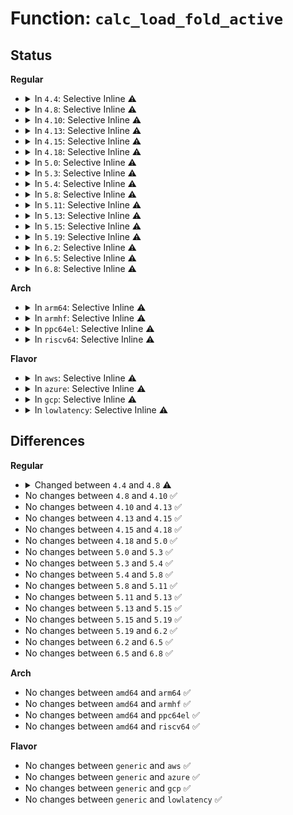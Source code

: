 # Function: <code>calc_load_fold_active</code>

## Status
<b>Regular</b>
<ul>
<li>
<details>
<summary>In <code>4.4</code>: Selective Inline ⚠️</summary>

```c
long int calc_load_fold_active(struct rq *this_rq);
```

**Collision:** Unique Global

**Inline:** Selective

**Transformation:** False

**Instances:**

```
In kernel/sched/loadavg.c (ffffffff810b0d40)
Location: kernel/sched/loadavg.c:81
Inline: True
Inline callers:
  - kernel/sched/loadavg.c:calc_load_enter_idle
  - kernel/sched/loadavg.c:calc_global_load_tick
Direct callers:
  - kernel/sched/core.c:migration_call
```
**Symbols:**

```
ffffffff810b0d40-ffffffff810b0d75: calc_load_fold_active (STB_GLOBAL)
```
</details>
</li>
<li>
<details>
<summary>In <code>4.8</code>: Selective Inline ⚠️</summary>

```c
long int calc_load_fold_active(struct rq *this_rq, long int adjust);
```

**Collision:** Unique Global

**Inline:** Selective

**Transformation:** False

**Instances:**

```
In kernel/sched/loadavg.c (ffffffff810b3bec)
Location: kernel/sched/loadavg.c:81
Inline: True
Inline callers:
  - kernel/sched/loadavg.c:calc_global_load_tick
  - kernel/sched/loadavg.c:calc_load_enter_idle
Direct callers:
  - kernel/sched/core.c:sched_cpu_dying
```
**Symbols:**

```
ffffffff810b38a0-ffffffff810b38d8: calc_load_fold_active (STB_GLOBAL)
```
</details>
</li>
<li>
<details>
<summary>In <code>4.10</code>: Selective Inline ⚠️</summary>

```c
long int calc_load_fold_active(struct rq *this_rq, long int adjust);
```

**Collision:** Unique Global

**Inline:** Selective

**Transformation:** False

**Instances:**

```
In kernel/sched/loadavg.c (ffffffff810ba22c)
Location: kernel/sched/loadavg.c:81
Inline: True
Inline callers:
  - kernel/sched/loadavg.c:calc_global_load_tick
  - kernel/sched/loadavg.c:calc_load_enter_idle
Direct callers:
  - kernel/sched/core.c:sched_cpu_dying
```
**Symbols:**

```
ffffffff810b9ee0-ffffffff810b9f18: calc_load_fold_active (STB_GLOBAL)
```
</details>
</li>
<li>
<details>
<summary>In <code>4.13</code>: Selective Inline ⚠️</summary>

```c
long int calc_load_fold_active(struct rq *this_rq, long int adjust);
```

**Collision:** Unique Global

**Inline:** Selective

**Transformation:** False

**Instances:**

```
In kernel/sched/loadavg.c (ffffffff810b4a7c)
Location: kernel/sched/loadavg.c:82
Inline: True
Inline callers:
  - kernel/sched/loadavg.c:calc_global_load_tick
  - kernel/sched/loadavg.c:calc_load_nohz_start
Direct callers:
  - kernel/sched/core.c:sched_cpu_dying
```
**Symbols:**

```
ffffffff810b4740-ffffffff810b4773: calc_load_fold_active (STB_GLOBAL)
```
</details>
</li>
<li>
<details>
<summary>In <code>4.15</code>: Selective Inline ⚠️</summary>

```c
long int calc_load_fold_active(struct rq *this_rq, long int adjust);
```

**Collision:** Unique Global

**Inline:** Selective

**Transformation:** False

**Instances:**

```
In kernel/sched/loadavg.c (ffffffff810bbd48)
Location: kernel/sched/loadavg.c:83
Inline: True
Inline callers:
  - kernel/sched/loadavg.c:calc_global_load_tick
  - kernel/sched/loadavg.c:calc_load_nohz_start
Direct callers:
  - kernel/sched/core.c:sched_cpu_dying
```
**Symbols:**

```
ffffffff810bba10-ffffffff810bba43: calc_load_fold_active (STB_GLOBAL)
```
</details>
</li>
<li>
<details>
<summary>In <code>4.18</code>: Selective Inline ⚠️</summary>

```c
long int calc_load_fold_active(struct rq *this_rq, long int adjust);
```

**Collision:** Unique Global

**Inline:** Selective

**Transformation:** False

**Instances:**

```
In kernel/sched/loadavg.c (ffffffff810c3418)
Location: kernel/sched/loadavg.c:79
Inline: True
Inline callers:
  - kernel/sched/loadavg.c:calc_global_load_tick
  - kernel/sched/loadavg.c:calc_load_nohz_start
Direct callers:
  - kernel/sched/core.c:sched_cpu_dying
```
**Symbols:**

```
ffffffff810c30e0-ffffffff810c3113: calc_load_fold_active (STB_GLOBAL)
```
</details>
</li>
<li>
<details>
<summary>In <code>5.0</code>: Selective Inline ⚠️</summary>

```c
long int calc_load_fold_active(struct rq *this_rq, long int adjust);
```

**Collision:** Unique Global

**Inline:** Selective

**Transformation:** False

**Instances:**

```
In kernel/sched/loadavg.c (ffffffff810cc6c8)
Location: kernel/sched/loadavg.c:79
Inline: True
Inline callers:
  - kernel/sched/loadavg.c:calc_global_load_tick
  - kernel/sched/loadavg.c:calc_load_nohz_start
Direct callers:
  - kernel/sched/core.c:sched_cpu_dying
```
**Symbols:**

```
ffffffff810cc320-ffffffff810cc353: calc_load_fold_active (STB_GLOBAL)
```
</details>
</li>
<li>
<details>
<summary>In <code>5.3</code>: Selective Inline ⚠️</summary>

```c
long int calc_load_fold_active(struct rq *this_rq, long int adjust);
```

**Collision:** Unique Global

**Inline:** Selective

**Transformation:** False

**Instances:**

```
In kernel/sched/loadavg.c (ffffffff810d4afc)
Location: kernel/sched/loadavg.c:79
Inline: True
Inline callers:
  - kernel/sched/loadavg.c:calc_global_load_tick
  - kernel/sched/loadavg.c:calc_load_nohz_start
Direct callers:
  - kernel/sched/core.c:sched_cpu_dying
```
**Symbols:**

```
ffffffff810d4760-ffffffff810d4797: calc_load_fold_active (STB_GLOBAL)
```
</details>
</li>
<li>
<details>
<summary>In <code>5.4</code>: Selective Inline ⚠️</summary>

```c
long int calc_load_fold_active(struct rq *this_rq, long int adjust);
```

**Collision:** Unique Global

**Inline:** Selective

**Transformation:** False

**Instances:**

```
In kernel/sched/loadavg.c (ffffffff810df0bc)
Location: kernel/sched/loadavg.c:79
Inline: True
Inline callers:
  - kernel/sched/loadavg.c:calc_global_load_tick
  - kernel/sched/loadavg.c:calc_load_nohz_fold
Direct callers:
  - kernel/sched/core.c:sched_cpu_dying
```
**Symbols:**

```
ffffffff810ded60-ffffffff810ded97: calc_load_fold_active (STB_GLOBAL)
```
</details>
</li>
<li>
<details>
<summary>In <code>5.8</code>: Selective Inline ⚠️</summary>

```c
long int calc_load_fold_active(struct rq *this_rq, long int adjust);
```

**Collision:** Unique Global

**Inline:** Selective

**Transformation:** False

**Instances:**

```
In kernel/sched/loadavg.c (ffffffff810e739c)
Location: kernel/sched/loadavg.c:79
Inline: True
Inline callers:
  - kernel/sched/loadavg.c:calc_global_load_tick
  - kernel/sched/loadavg.c:calc_load_nohz_remote
  - kernel/sched/loadavg.c:calc_load_nohz_start
Direct callers:
  - kernel/sched/core.c:sched_cpu_dying
```
**Symbols:**

```
ffffffff810e6f80-ffffffff810e6fb7: calc_load_fold_active (STB_GLOBAL)
```
</details>
</li>
<li>
<details>
<summary>In <code>5.11</code>: Selective Inline ⚠️</summary>

```c
long int calc_load_fold_active(struct rq *this_rq, long int adjust);
```

**Collision:** Unique Global

**Inline:** Selective

**Transformation:** False

**Instances:**

```
In kernel/sched/loadavg.c (ffffffff810e4fdc)
Location: kernel/sched/loadavg.c:79
Inline: True
Inline callers:
  - kernel/sched/loadavg.c:calc_global_load_tick
  - kernel/sched/loadavg.c:calc_load_nohz_remote
  - kernel/sched/loadavg.c:calc_load_nohz_start
Direct callers:
  - kernel/sched/core.c:sched_cpu_dying
```
**Symbols:**

```
ffffffff810e4bc0-ffffffff810e4bf7: calc_load_fold_active (STB_GLOBAL)
```
</details>
</li>
<li>
<details>
<summary>In <code>5.13</code>: Selective Inline ⚠️</summary>

```c
long int calc_load_fold_active(struct rq *this_rq, long int adjust);
```

**Collision:** Unique Global

**Inline:** Selective

**Transformation:** False

**Instances:**

```
In kernel/sched/loadavg.c (ffffffff810e6f8c)
Location: kernel/sched/loadavg.c:79
Inline: True
Inline callers:
  - kernel/sched/loadavg.c:calc_global_load_tick
  - kernel/sched/loadavg.c:calc_load_nohz_remote
  - kernel/sched/loadavg.c:calc_load_nohz_start
Direct callers:
  - kernel/sched/core.c:sched_cpu_dying
```
**Symbols:**

```
ffffffff810e6b80-ffffffff810e6bb7: calc_load_fold_active (STB_GLOBAL)
```
</details>
</li>
<li>
<details>
<summary>In <code>5.15</code>: Selective Inline ⚠️</summary>

```c
long int calc_load_fold_active(struct rq *this_rq, long int adjust);
```

**Collision:** Unique Global

**Inline:** Selective

**Transformation:** False

**Instances:**

```
In kernel/sched/loadavg.c (ffffffff810fe55c)
Location: kernel/sched/loadavg.c:79
Inline: True
Inline callers:
  - kernel/sched/loadavg.c:calc_global_load_tick
  - kernel/sched/loadavg.c:calc_load_nohz_remote
  - kernel/sched/loadavg.c:calc_load_nohz_start
Direct callers:
  - kernel/sched/core.c:sched_cpu_dying
```
**Symbols:**

```
ffffffff810fe150-ffffffff810fe18a: calc_load_fold_active (STB_GLOBAL)
```
</details>
</li>
<li>
<details>
<summary>In <code>5.19</code>: Selective Inline ⚠️</summary>

```c
long int calc_load_fold_active(struct rq *this_rq, long int adjust);
```

**Collision:** Unique Global

**Inline:** Selective

**Transformation:** False

**Instances:**

```
In kernel/sched/build_utility.c (ffffffff81148b18)
Location: kernel/sched/loadavg.c:78
Inline: True
Inline callers:
  - kernel/sched/build_utility.c:calc_global_load_tick
  - kernel/sched/build_utility.c:calc_load_nohz_remote
  - kernel/sched/build_utility.c:calc_load_nohz_start
Direct callers:
  - kernel/sched/core.c:sched_cpu_dying
```
**Symbols:**

```
ffffffff81148270-ffffffff811482b5: calc_load_fold_active (STB_GLOBAL)
```
</details>
</li>
<li>
<details>
<summary>In <code>6.2</code>: Selective Inline ⚠️</summary>

```c
long int calc_load_fold_active(struct rq *this_rq, long int adjust);
```

**Collision:** Unique Global

**Inline:** Selective

**Transformation:** False

**Instances:**

```
In kernel/sched/build_utility.c (ffffffff81177348)
Location: kernel/sched/loadavg.c:78
Inline: True
Inline callers:
  - kernel/sched/build_utility.c:calc_global_load_tick
  - kernel/sched/build_utility.c:calc_load_nohz_remote
  - kernel/sched/build_utility.c:calc_load_nohz_start
Direct callers:
  - kernel/sched/core.c:sched_cpu_dying
```
**Symbols:**

```
ffffffff81176a20-ffffffff81176a65: calc_load_fold_active (STB_GLOBAL)
```
</details>
</li>
<li>
<details>
<summary>In <code>6.5</code>: Selective Inline ⚠️</summary>

```c
long int calc_load_fold_active(struct rq *this_rq, long int adjust);
```

**Collision:** Unique Global

**Inline:** Selective

**Transformation:** False

**Instances:**

```
In kernel/sched/build_utility.c (ffffffff81187f98)
Location: kernel/sched/loadavg.c:78
Inline: True
Inline callers:
  - kernel/sched/build_utility.c:calc_global_load_tick
  - kernel/sched/build_utility.c:calc_load_nohz_remote
  - kernel/sched/build_utility.c:calc_load_nohz_start
Direct callers:
  - kernel/sched/core.c:sched_cpu_dying
```
**Symbols:**

```
ffffffff81187660-ffffffff811876a5: calc_load_fold_active (STB_GLOBAL)
```
</details>
</li>
<li>
<details>
<summary>In <code>6.8</code>: Selective Inline ⚠️</summary>

```c
long int calc_load_fold_active(struct rq *this_rq, long int adjust);
```

**Collision:** Unique Global

**Inline:** Selective

**Transformation:** False

**Instances:**

```
In kernel/sched/build_utility.c (ffffffff81196748)
Location: kernel/sched/loadavg.c:78
Inline: True
Inline callers:
  - kernel/sched/build_utility.c:calc_global_load_tick
  - kernel/sched/build_utility.c:calc_load_nohz_remote
  - kernel/sched/build_utility.c:calc_load_nohz_start
Direct callers:
  - kernel/sched/core.c:sched_cpu_dying
```
**Symbols:**

```
ffffffff81195e20-ffffffff81195e65: calc_load_fold_active (STB_GLOBAL)
```
</details>
</li>
</ul>
<b>Arch</b>
<ul>
<li>
<details>
<summary>In <code>arm64</code>: Selective Inline ⚠️</summary>

```c
long int calc_load_fold_active(struct rq *this_rq, long int adjust);
```

**Collision:** Unique Global

**Inline:** Selective

**Transformation:** False

**Instances:**

```
In kernel/sched/loadavg.c (ffff80001013ec14)
Location: kernel/sched/loadavg.c:79
Inline: True
Inline callers:
  - kernel/sched/loadavg.c:calc_global_load_tick
  - kernel/sched/loadavg.c:calc_load_nohz_fold
Direct callers:
  - kernel/sched/core.c:sched_cpu_dying
```
**Symbols:**

```
ffff80001013e800-ffff80001013e85c: calc_load_fold_active (STB_GLOBAL)
```
</details>
</li>
<li>
<details>
<summary>In <code>armhf</code>: Selective Inline ⚠️</summary>

```c
long int calc_load_fold_active(struct rq *this_rq, long int adjust);
```

**Collision:** Unique Global

**Inline:** Selective

**Transformation:** False

**Instances:**

```
In kernel/sched/loadavg.c (c038eb4c)
Location: kernel/sched/loadavg.c:79
Inline: True
Inline callers:
  - kernel/sched/loadavg.c:calc_global_load_tick
  - kernel/sched/loadavg.c:calc_load_nohz_fold
Direct callers:
  - kernel/sched/core.c:sched_cpu_dying
```
**Symbols:**

```
c038e7c0-c038e800: calc_load_fold_active (STB_GLOBAL)
```
</details>
</li>
<li>
<details>
<summary>In <code>ppc64el</code>: Selective Inline ⚠️</summary>

```c
long int calc_load_fold_active(struct rq *this_rq, long int adjust);
```

**Collision:** Unique Global

**Inline:** Selective

**Transformation:** False

**Instances:**

```
In kernel/sched/loadavg.c (c00000000018dda8)
Location: kernel/sched/loadavg.c:79
Inline: True
Inline callers:
  - kernel/sched/loadavg.c:calc_global_load_tick
  - kernel/sched/loadavg.c:calc_load_nohz_fold
Direct callers:
  - kernel/sched/core.c:sched_cpu_dying
```
**Symbols:**

```
c00000000018d980-c00000000018d9c8: calc_load_fold_active (STB_GLOBAL)
```
</details>
</li>
<li>
<details>
<summary>In <code>riscv64</code>: Selective Inline ⚠️</summary>

```c
long int calc_load_fold_active(struct rq *this_rq, long int adjust);
```

**Collision:** Unique Global

**Inline:** Selective

**Transformation:** False

**Instances:**

```
In kernel/sched/loadavg.c (ffffffe0000ed47c)
Location: kernel/sched/loadavg.c:79
Inline: True
Inline callers:
  - kernel/sched/loadavg.c:calc_global_load_tick
  - kernel/sched/loadavg.c:calc_load_nohz_remote
  - kernel/sched/loadavg.c:calc_load_nohz_start
```
**Symbols:**

```
ffffffe0000ed032-ffffffe0000ed088: calc_load_fold_active (STB_GLOBAL)
```
</details>
</li>
</ul>
<b>Flavor</b>
<ul>
<li>
<details>
<summary>In <code>aws</code>: Selective Inline ⚠️</summary>

```c
long int calc_load_fold_active(struct rq *this_rq, long int adjust);
```

**Collision:** Unique Global

**Inline:** Selective

**Transformation:** False

**Instances:**

```
In kernel/sched/loadavg.c (ffffffff810d92ac)
Location: kernel/sched/loadavg.c:79
Inline: True
Inline callers:
  - kernel/sched/loadavg.c:calc_global_load_tick
  - kernel/sched/loadavg.c:calc_load_nohz_fold
Direct callers:
  - kernel/sched/core.c:sched_cpu_dying
```
**Symbols:**

```
ffffffff810d8f50-ffffffff810d8f87: calc_load_fold_active (STB_GLOBAL)
```
</details>
</li>
<li>
<details>
<summary>In <code>azure</code>: Selective Inline ⚠️</summary>

```c
long int calc_load_fold_active(struct rq *this_rq, long int adjust);
```

**Collision:** Unique Global

**Inline:** Selective

**Transformation:** False

**Instances:**

```
In kernel/sched/loadavg.c (ffffffff810c7cac)
Location: kernel/sched/loadavg.c:79
Inline: True
Inline callers:
  - kernel/sched/loadavg.c:calc_global_load_tick
  - kernel/sched/loadavg.c:calc_load_nohz_fold
Direct callers:
  - kernel/sched/core.c:sched_cpu_dying
```
**Symbols:**

```
ffffffff810c7950-ffffffff810c7987: calc_load_fold_active (STB_GLOBAL)
```
</details>
</li>
<li>
<details>
<summary>In <code>gcp</code>: Selective Inline ⚠️</summary>

```c
long int calc_load_fold_active(struct rq *this_rq, long int adjust);
```

**Collision:** Unique Global

**Inline:** Selective

**Transformation:** False

**Instances:**

```
In kernel/sched/loadavg.c (ffffffff810d55ec)
Location: kernel/sched/loadavg.c:79
Inline: True
Inline callers:
  - kernel/sched/loadavg.c:calc_global_load_tick
  - kernel/sched/loadavg.c:calc_load_nohz_fold
Direct callers:
  - kernel/sched/core.c:sched_cpu_dying
```
**Symbols:**

```
ffffffff810d5290-ffffffff810d52c7: calc_load_fold_active (STB_GLOBAL)
```
</details>
</li>
<li>
<details>
<summary>In <code>lowlatency</code>: Selective Inline ⚠️</summary>

```c
long int calc_load_fold_active(struct rq *this_rq, long int adjust);
```

**Collision:** Unique Global

**Inline:** Selective

**Transformation:** False

**Instances:**

```
In kernel/sched/loadavg.c (ffffffff810e0e9c)
Location: kernel/sched/loadavg.c:79
Inline: True
Inline callers:
  - kernel/sched/loadavg.c:calc_global_load_tick
  - kernel/sched/loadavg.c:calc_load_nohz_fold
Direct callers:
  - kernel/sched/core.c:sched_cpu_dying
```
**Symbols:**

```
ffffffff810e0b40-ffffffff810e0b77: calc_load_fold_active (STB_GLOBAL)
```
</details>
</li>
</ul>

## Differences
<b>Regular</b>
<ul>
<li>
<details>
<summary>Changed between <code>4.4</code> and <code>4.8</code> ⚠️</summary>
<ul>
<li>
<b>Param added. </b>
<code>long int adjust</code>
</li>
</ul>
</details>
</li>
<li>
No changes between <code>4.8</code> and <code>4.10</code> ✅
</li>
<li>
No changes between <code>4.10</code> and <code>4.13</code> ✅
</li>
<li>
No changes between <code>4.13</code> and <code>4.15</code> ✅
</li>
<li>
No changes between <code>4.15</code> and <code>4.18</code> ✅
</li>
<li>
No changes between <code>4.18</code> and <code>5.0</code> ✅
</li>
<li>
No changes between <code>5.0</code> and <code>5.3</code> ✅
</li>
<li>
No changes between <code>5.3</code> and <code>5.4</code> ✅
</li>
<li>
No changes between <code>5.4</code> and <code>5.8</code> ✅
</li>
<li>
No changes between <code>5.8</code> and <code>5.11</code> ✅
</li>
<li>
No changes between <code>5.11</code> and <code>5.13</code> ✅
</li>
<li>
No changes between <code>5.13</code> and <code>5.15</code> ✅
</li>
<li>
No changes between <code>5.15</code> and <code>5.19</code> ✅
</li>
<li>
No changes between <code>5.19</code> and <code>6.2</code> ✅
</li>
<li>
No changes between <code>6.2</code> and <code>6.5</code> ✅
</li>
<li>
No changes between <code>6.5</code> and <code>6.8</code> ✅
</li>
</ul>
<b>Arch</b>
<ul>
<li>
No changes between <code>amd64</code> and <code>arm64</code> ✅
</li>
<li>
No changes between <code>amd64</code> and <code>armhf</code> ✅
</li>
<li>
No changes between <code>amd64</code> and <code>ppc64el</code> ✅
</li>
<li>
No changes between <code>amd64</code> and <code>riscv64</code> ✅
</li>
</ul>
<b>Flavor</b>
<ul>
<li>
No changes between <code>generic</code> and <code>aws</code> ✅
</li>
<li>
No changes between <code>generic</code> and <code>azure</code> ✅
</li>
<li>
No changes between <code>generic</code> and <code>gcp</code> ✅
</li>
<li>
No changes between <code>generic</code> and <code>lowlatency</code> ✅
</li>
</ul>
